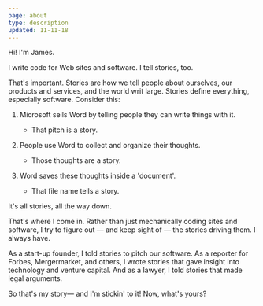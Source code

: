 ```yaml
---
page: about
type: description
updated: 11-11-18
---
```


Hi! I'm James. 

I write code for Web sites and software. I tell stories, too. 
 
That's important. Stories are how we tell people about ourselves, our products and services, and the world writ large. Stories define everything, especially software. Consider this:

1. Microsoft sells Word by telling people they can write things with it.
    * That pitch is a story.

2. People use Word to collect and organize their thoughts. 
    * Those thoughts are a story.

3. Word saves these thoughts inside a 'document'. 
    * That file name tells a story.

It's all stories, all the way down. 

That's where I come in. Rather than just mechanically coding sites and software, I try to figure out — and keep sight of — the stories driving them. I always have.

As a start-up founder, I told stories to pitch our software. As a reporter for Forbes, Mergermarket, and others, I wrote stories that gave insight into technology and venture capital. And as a lawyer, I told stories that made legal arguments. 

So that's my story— and I'm stickin' to it! Now, what's yours?
